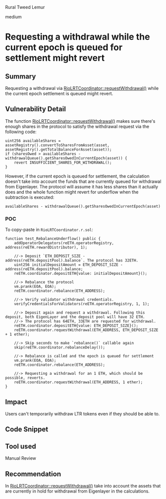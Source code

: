 Rural Tweed Lemur

medium

# Requesting a withdrawal while the current epoch is queued for settlement might revert

## Summary
Requesting a withdrawal via [RioLRTCoordinator::requestWithdrawal()](https://github.com/sherlock-audit/2024-02-rio-network-core-protocol/blob/main/rio-sherlock-audit/contracts/restaking/RioLRTCoordinator.sol#L99) while the current epoch settlement is queued might revert.

## Vulnerability Detail
The function [RioLRTCoordinator::requestWithdrawal()](https://github.com/sherlock-audit/2024-02-rio-network-core-protocol/blob/main/rio-sherlock-audit/contracts/restaking/RioLRTCoordinator.sol#L111-L112) makes sure there's enough shares in the protocol to satisfy the withdrawal request via the following code:
```solidity
uint256 availableShares = assetRegistry().convertToSharesFromAsset(asset, assetRegistry().getTotalBalanceForAsset(asset));
if (sharesOwed > availableShares - withdrawalQueue().getSharesOwedInCurrentEpoch(asset)) {
    revert INSUFFICIENT_SHARES_FOR_WITHDRAWAL();
}
```

However, if the current epoch is queued for settlement, the calculation doesn't take into account the funds that are currently queued for withdrawal from Eigenlayer. The protocol will assume it has less shares than it actually does and the whole function might revert for underflow when the subtraction is executed:
```solidity
availableShares - withdrawalQueue().getSharesOwedInCurrentEpoch(asset)
```

### POC
To copy-paste in `RioLRTCoordinator.r.sol`:
```solidity
function test_RebalanceUnderflow() public {
    addOperatorDelegators(reETH.operatorRegistry, address(reETH.rewardDistributor), 1);

    //-> Deposit `ETH_DEPOSIT_SIZE - address(reETH.depositPool).balance`. The protocol has 32ETH.
    uint256 initialDepositAmount = ETH_DEPOSIT_SIZE - address(reETH.depositPool).balance;
    reETH.coordinator.depositETH{value: initialDepositAmount}();

    //-> Rebalance the protocol
    vm.prank(EOA, EOA);
    reETH.coordinator.rebalance(ETH_ADDRESS);

    //-> Verify validator withdrawal credentials.
    verifyCredentialsForValidators(reETH.operatorRegistry, 1, 1);

    //-> Deposit again and request a withdrawal. Following this deposit, both EigenLayer and the deposit pool will have 32 ETH.
    //-> The protocol has 64ETH, 33ETH are requested for withdrawal.
    reETH.coordinator.depositETH{value: ETH_DEPOSIT_SIZE}();
    reETH.coordinator.requestWithdrawal(ETH_ADDRESS, ETH_DEPOSIT_SIZE + 1 ether);

    //-> Skip seconds to make `rebalance()` callable again
    skip(reETH.coordinator.rebalanceDelay());

    //-> Rebalance is called and the epoch is queued for settlement
    vm.prank(EOA, EOA); 
    reETH.coordinator.rebalance(ETH_ADDRESS);

    //-> Requesting a withdrawal for an 1 ETH, which should be possible, reverts.
    reETH.coordinator.requestWithdrawal(ETH_ADDRESS, 1 ether);
}
```
## Impact
Users can't temporarily withdraw LTR tokens even if they should be able to.

## Code Snippet

## Tool used

Manual Review

## Recommendation
In [RioLRTCoordinator::requestWithdrawal()](https://github.com/sherlock-audit/2024-02-rio-network-core-protocol/blob/main/rio-sherlock-audit/contracts/restaking/RioLRTCoordinator.sol#L99) take into account the assets that are currently in hold for withdrawal from Eigenlayer in the calculations.
